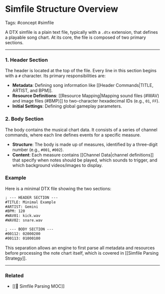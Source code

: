 # Simfile Structure Overview

Tags: #concept #simfile

A DTX simfile is a plain text file, typically with a `.dtx` extension, that defines a playable song chart. At its core, the file is composed of two primary sections.

---

### 1. Header Section

The header is located at the top of the file. Every line in this section begins with a `#` character. Its primary responsibilities are:

*   **Metadata**: Defining song information like [[Header Commands|TITLE, ARTIST, and BPM]].
*   **Resource Definitions**: [[Resource Mapping|Mapping sound files (#WAV) and image files (#BMP)]] to two-character hexadecimal IDs (e.g., `01`, `FF`).
*   **Initial Settings**: Defining global gameplay parameters.

### 2. Body Section

The body contains the musical chart data. It consists of a series of channel commands, where each line defines events for a specific measure.

*   **Structure**: The body is made up of measures, identified by a three-digit number (e.g., `#001`, `#002`).
*   **Content**: Each measure contains [[Channel Data|channel definitions]] that specify when notes should be played, which sounds to trigger, and which background videos/images to display.

### Example

Here is a minimal DTX file showing the two sections:

```dtx
; --- HEADER SECTION ---
#TITLE: Minimal Example
#ARTIST: Gemini
#BPM: 120
#WAV01: kick.wav
#WAV02: snare.wav

; --- BODY SECTION ---
#00112: 02000200
#00113: 01000100
```

This separation allows an engine to first parse all metadata and resources before processing the note chart itself, which is covered in [[Simfile Parsing Strategy]].

---

### Related

*   [[🎵 Simfile Parsing MOC]]
